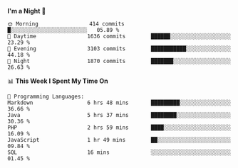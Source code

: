 <!--START_SECTION:waka-->
**I'm a Night 🦉** 

```text
🌞 Morning                414 commits         █░░░░░░░░░░░░░░░░░░░░░░░░   05.89 % 
🌆 Daytime                1636 commits        ██████░░░░░░░░░░░░░░░░░░░   23.29 % 
🌃 Evening                3103 commits        ███████████░░░░░░░░░░░░░░   44.18 % 
🌙 Night                  1870 commits        ███████░░░░░░░░░░░░░░░░░░   26.63 % 
```


📊 **This Week I Spent My Time On** 

```text
💬 Programming Languages: 
Markdown                 6 hrs 48 mins       █████████░░░░░░░░░░░░░░░░   36.66 % 
Java                     5 hrs 37 mins       ████████░░░░░░░░░░░░░░░░░   30.36 % 
PHP                      2 hrs 59 mins       ████░░░░░░░░░░░░░░░░░░░░░   16.09 % 
JavaScript               1 hr 49 mins        ██░░░░░░░░░░░░░░░░░░░░░░░   09.84 % 
SQL                      16 mins             ░░░░░░░░░░░░░░░░░░░░░░░░░   01.45 % 
```


<!--END_SECTION:waka-->
